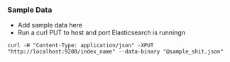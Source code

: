 ### Sample Data

- Add sample data here
- Run a curl PUT to host and port Elasticsearch is runningn

`curl -H "Content-Type: application/json" -XPUT "http://localhost:9200/index_name" --data-binary "@sample_shit.json"`

